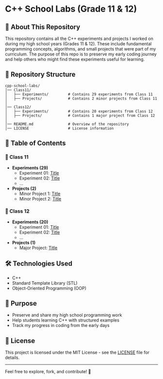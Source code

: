 # C++ School Labs (Grade 11 & 12)

## 📌 About This Repository
This repository contains all the C++ experiments and projects I worked on during my high school years (Grades 11 & 12). These include fundamental programming concepts, algorithms, and small projects that were part of my curriculum. The purpose of this repo is to preserve my early coding journey and help others who might find these experiments useful for learning.

## 📂 Repository Structure
```
cpp-school-labs/
│── Class11/
│   ├── Experiments/         # Contains 29 experiments from Class 11
│   ├── Projects/            # Contains 2 minor projects from Class 11
│
│── Class12/
│   ├── Experiments/         # Contains 20 experiments from Class 12
│   ├── Projects/            # Contains 1 major project from Class 12
│
│── README.md                # Overview of the repository
│── LICENSE                  # License information
```

## 📝 Table of Contents
### 🔹 Class 11
- **Experiments (29)**
  - Experiment 01: [Title](/Class11/Experiments/Exp01/README.md)
  - Experiment 02: [Title](/Class11/Experiments/Exp02/README.md)
  - ...
- **Projects (2)**
  - Minor Project 1: [Title](/Class11/Projects/MinorProject1/README.md)
  - Minor Project 2: [Title](/Class11/Projects/MinorProject2/README.md)

### 🔹 Class 12
- **Experiments (20)**
  - Experiment 01: [Title](/Class12/Experiments/Exp01/README.md)
  - Experiment 02: [Title](/Class12/Experiments/Exp02/README.md)
  - ...
- **Projects (1)**
  - Major Project: [Title](/Class12/Projects/MajorProject/README.md)

## 🛠 Technologies Used
- C++
- Standard Template Library (STL)
- Object-Oriented Programming (OOP)

## 🎯 Purpose
- Preserve and share my high school programming work
- Help students learning C++ with structured examples
- Track my progress in coding from the early days

## 📜 License
This project is licensed under the MIT License - see the [LICENSE](LICENSE) file for details.

---
Feel free to explore, fork, and contribute! 🚀
